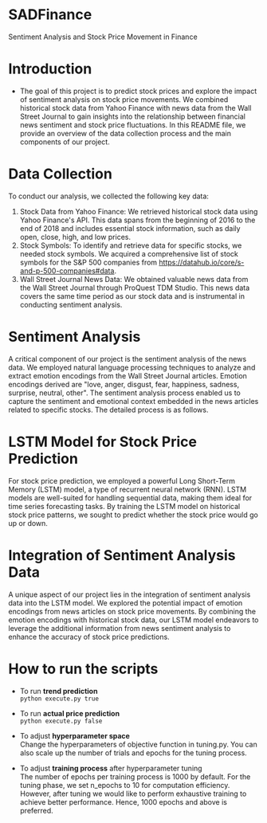 # SADFinance
Sentiment Analysis and Stock Price Movement in Finance 

# Introduction
- The goal of this project is to predict stock prices and explore the impact of sentiment analysis on stock price movements. We combined historical stock data from Yahoo Finance with news data from the Wall Street Journal to gain insights into the relationship between financial news sentiment and stock price fluctuations. In this README file, we provide an overview of the data collection process and the main components of our project.

# Data Collection 
To conduct our analysis, we collected the following key data:

1. Stock Data from Yahoo Finance: We retrieved historical stock data using Yahoo Finance's API. This data spans from the beginning of 2016 to the end of 2018 and includes essential stock information, such as daily open, close, high, and low prices.
2. Stock Symbols: To identify and retrieve data for specific stocks, we needed stock symbols. We acquired a comprehensive list of stock symbols for the S&P 500 companies from https://datahub.io/core/s-and-p-500-companies#data.
3. Wall Street Journal News Data: We obtained valuable news data from the Wall Street Journal through ProQuest TDM Studio. This news data covers the same time period as our stock data and is instrumental in conducting sentiment analysis.

# Sentiment Analysis 
A critical component of our project is the sentiment analysis of the news data. We employed natural language processing techniques to analyze and extract emotion encodings from the Wall Street Journal articles. Emotion encodings derived are "love, anger, disgust, fear, happiness, sadness, surprise, neutral, other". The sentiment analysis process enabled us to capture the sentiment and emotional context embedded in the news articles related to specific stocks. The detailed process is as follows.

# LSTM Model for Stock Price Prediction
For stock price prediction, we employed a powerful Long Short-Term Memory (LSTM) model, a type of recurrent neural network (RNN). LSTM models are well-suited for handling sequential data, making them ideal for time series forecasting tasks. By training the LSTM model on historical stock price patterns, we sought to predict whether the stock price would go up or down.

# Integration of Sentiment Analysis Data
A unique aspect of our project lies in the integration of sentiment analysis data into the LSTM model. We explored the potential impact of emotion encodings from news articles on stock price movements. By combining the emotion encodings with historical stock data, our LSTM model endeavors to leverage the additional information from news sentiment analysis to enhance the accuracy of stock price predictions.

# How to run the scripts
- To run **trend prediction**  
`python execute.py true`

- To run **actual price prediction**  
`python execute.py false`

- To adjust **hyperparameter space**  
Change the hyperparameters of objective function in tuning.py. You can also scale up the number of trials and epochs for the tuning process.

- To adjust **training process** after hyperparameter tuning  
The number of epochs per training process is 1000 by default. For the tuning phase, we set n_epochs to 10 for computation efficiency. However, after tuning we would like to perform exhaustive training to achieve better performance. Hence, 1000 epochs and above is preferred.
